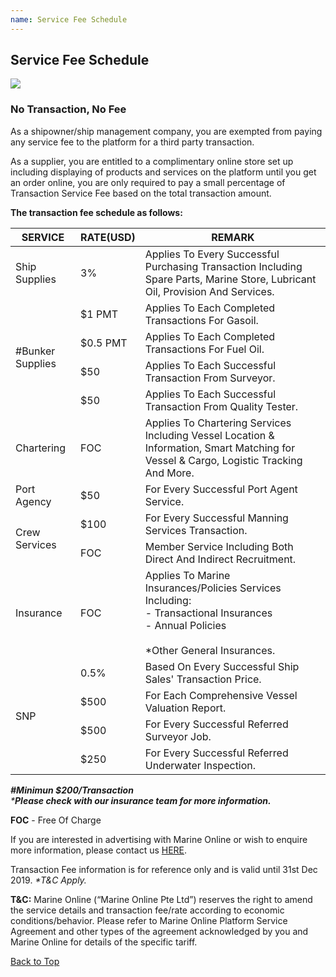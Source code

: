 ```yaml
---
name: Service Fee Schedule
---
```


## Service Fee Schedule

![](https://bwec-file.oss-cn-hongkong.aliyuncs.com/cms/90cb2f40-fc48-11e8-b129-0b5b40cbbba3.jpg)

### No Transaction, No Fee 

As a shipowner/ship management company, you are exempted from paying any service fee to the platform for a third party transaction.

As a supplier, you are entitled to a complimentary online store set up including displaying of products and services on the platform until you get an order online, you are only required to pay a small percentage of Transaction Service Fee based on the total transaction amount. 

**The transaction fee schedule as follows:**

<table>
    <thead>
        <tr>
           <th>SERVICE</th>
           <th>RATE(USD)</th>
           <th>REMARK</th> 
        </tr>
    </thead>
    <tbody>
        <tr>
            <td rowspan=1>Ship Supplies</td>
            <td>3%</td>
            <td>Applies To Every Successful Purchasing Transaction Including Spare Parts, Marine Store, Lubricant Oil, Provision And Services.</td>
        </tr>
        <tr>
            <td rowspan=4>#Bunker Supplies</td>
            <td>$1 PMT</td>
            <td>Applies To Each Completed Transactions For Gasoil.</td>
        </tr>
        <tr>
            <td>$0.5 PMT</td>
            <td>Applies To Each Completed Transactions For Fuel Oil.</td>
        </tr>
        <tr>
            <td>$50</td>
            <td>Applies To Each Successful Transaction From Surveyor.</td>
        </tr>
        <tr>
            <td>$50</td>
            <td>Applies To Each Successful Transaction From Quality Tester.</td>
        </tr>
        <tr>
            <td rowspan=1>Chartering</td>
            <td>FOC</td>
            <td>Applies To Chartering Services Including Vessel Location & Information, Smart Matching for Vessel & Cargo, Logistic Tracking And More.</td>
        </tr>
        <tr>
            <td rowspan=1>Port Agency</td>
            <td>$50</td>
            <td>For Every Successful Port Agent Service.</td>
        </tr>
        <tr>
            <td rowspan=2>Crew Services</td>
            <td>$100</td>
            <td>For Every Successful Manning Services Transaction.</td>
        </tr>
        <tr>
            <td>FOC</td>
            <td>Member Service Including Both <br>Direct And Indirect Recruitment.</td>
        </tr>
        <tr>
            <td rowspan=1>Insurance</td>
            <td>FOC</td>
            <td>Applies To Marine Insurances/Policies Services Including:<br>- Transactional Insurances<br>- Annual Policies<br><br>*Other General Insurances.</td>
        </tr>
        <tr>
            <td rowspan=4>SNP</td>
            <td>0.5%</td>
            <td>Based On Every Successful Ship Sales' Transaction Price.</td>
        </tr>
        <tr>
            <td>$500</td>
            <td>For Each Comprehensive Vessel Valuation Report.</td>
        </tr>
        <tr>
            <td>$500</td>
            <td>For Every Successful Referred Surveyor Job.</td>
        </tr>
        <tr>
            <td>$250</td>
            <td>For Every Successful Referred Underwater Inspection.</td>
        </tr>
    </tbody>
</table>

<i>**#Minimun $200/Transaction**</i><br><i>***Please check with our insurance team for more information.**</i>

**FOC** - Free Of Charge

If you are interested in advertising with Marine Online or wish to enquire more information, please contact us [HERE](https://aboutus.emarineonline.com/docs/connect/contactus).

Transaction Fee information is for reference only and is valid until 31st Dec 2019. <i>*T&C Apply.</i>

**T&C:** Marine Online (“Marine Online Pte Ltd”) reserves the right to amend the service details and transaction fee/rate according to economic conditions/behavior. Please refer to Marine Online Platform Service Agreement and other types of the agreement acknowledged by you and Marine Online for details of the specific tariff.

 [Back to Top](fee#)
 
